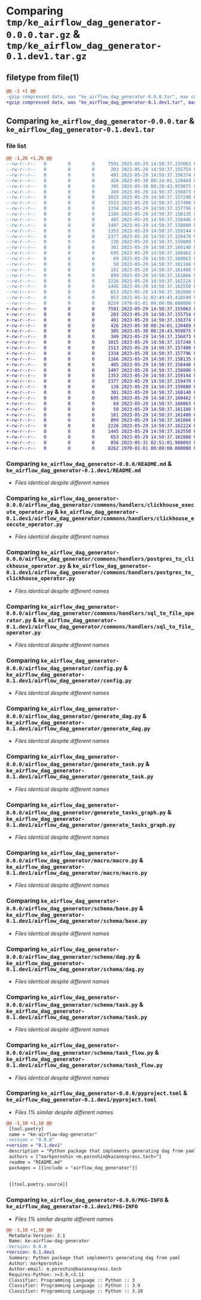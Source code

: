 # Comparing `tmp/ke_airflow_dag_generator-0.0.0.tar.gz` & `tmp/ke_airflow_dag_generator-0.1.dev1.tar.gz`

## filetype from file(1)

```diff
@@ -1 +1 @@
-gzip compressed data, was "ke_airflow_dag_generator-0.0.0.tar", max compression
+gzip compressed data, was "ke_airflow_dag_generator-0.1.dev1.tar", max compression
```

## Comparing `ke_airflow_dag_generator-0.0.0.tar` & `ke_airflow_dag_generator-0.1.dev1.tar`

### file list

```diff
@@ -1,26 +1,26 @@
--rw-r--r--   0        0        0     7591 2023-05-29 14:50:37.155063 ke_airflow_dag_generator-0.0.0/README.md
--rw-r--r--   0        0        0      203 2023-05-29 14:50:37.155754 ke_airflow_dag_generator-0.0.0/airflow_dag_generator/__init__.py
--rw-r--r--   0        0        0      491 2023-05-29 14:50:37.156374 ke_airflow_dag_generator-0.0.0/airflow_dag_generator/commons/__init__.py
--rw-r--r--   0        0        0      426 2023-05-30 08:24:01.120469 ke_airflow_dag_generator-0.0.0/airflow_dag_generator/commons/generate_dag.py
--rw-r--r--   0        0        0      305 2023-05-30 08:28:43.959875 ke_airflow_dag_generator-0.0.0/airflow_dag_generator/commons/generate_task.py
--rw-r--r--   0        0        0      349 2023-05-29 14:50:37.156873 ke_airflow_dag_generator-0.0.0/airflow_dag_generator/commons/handlers/__init__.py
--rw-r--r--   0        0        0     1015 2023-05-29 14:50:37.157248 ke_airflow_dag_generator-0.0.0/airflow_dag_generator/commons/handlers/clickhouse_execute_operator.py
--rw-r--r--   0        0        0     1513 2023-05-29 14:50:37.157480 ke_airflow_dag_generator-0.0.0/airflow_dag_generator/commons/handlers/postgres_to_clickhouse_operator.py
--rw-r--r--   0        0        0     1334 2023-05-29 14:50:37.157796 ke_airflow_dag_generator-0.0.0/airflow_dag_generator/commons/handlers/sql_to_file_operator.py
--rw-r--r--   0        0        0     1166 2023-05-29 14:50:37.158135 ke_airflow_dag_generator-0.0.0/airflow_dag_generator/config.py
--rw-r--r--   0        0        0      485 2023-05-29 14:50:37.158446 ke_airflow_dag_generator-0.0.0/airflow_dag_generator/exceptions.py
--rw-r--r--   0        0        0     1497 2023-05-29 14:50:37.158800 ke_airflow_dag_generator-0.0.0/airflow_dag_generator/generate_dag.py
--rw-r--r--   0        0        0     1353 2023-05-29 14:50:37.159144 ke_airflow_dag_generator-0.0.0/airflow_dag_generator/generate_task.py
--rw-r--r--   0        0        0     2377 2023-05-29 14:50:37.159470 ke_airflow_dag_generator-0.0.0/airflow_dag_generator/generate_tasks_graph.py
--rw-r--r--   0        0        0      138 2023-05-29 14:50:37.159800 ke_airflow_dag_generator-0.0.0/airflow_dag_generator/macro/__init__.py
--rw-r--r--   0        0        0      381 2023-05-29 14:50:37.160140 ke_airflow_dag_generator-0.0.0/airflow_dag_generator/macro/hooks.py
--rw-r--r--   0        0        0      695 2023-05-29 14:50:37.160462 ke_airflow_dag_generator-0.0.0/airflow_dag_generator/macro/macro.py
--rw-r--r--   0        0        0       69 2023-05-29 14:50:37.160863 ke_airflow_dag_generator-0.0.0/airflow_dag_generator/res/doc_md.template.md
--rw-r--r--   0        0        0       50 2023-05-29 14:50:37.161166 ke_airflow_dag_generator-0.0.0/airflow_dag_generator/res/task_md.template.md
--rw-r--r--   0        0        0      181 2023-05-29 14:50:37.161488 ke_airflow_dag_generator-0.0.0/airflow_dag_generator/schema/__init__.py
--rw-r--r--   0        0        0      899 2023-05-29 14:50:37.161866 ke_airflow_dag_generator-0.0.0/airflow_dag_generator/schema/base.py
--rw-r--r--   0        0        0     2226 2023-05-29 14:50:37.162224 ke_airflow_dag_generator-0.0.0/airflow_dag_generator/schema/dag.py
--rw-r--r--   0        0        0     1445 2023-05-29 14:50:37.162550 ke_airflow_dag_generator-0.0.0/airflow_dag_generator/schema/task.py
--rw-r--r--   0        0        0      653 2023-05-29 14:50:37.162888 ke_airflow_dag_generator-0.0.0/airflow_dag_generator/schema/task_flow.py
--rw-r--r--   0        0        0      853 2023-05-31 02:49:43.418599 ke_airflow_dag_generator-0.0.0/pyproject.toml
--rw-r--r--   0        0        0     8259 1970-01-01 00:00:00.000000 ke_airflow_dag_generator-0.0.0/PKG-INFO
+-rw-r--r--   0        0        0     7591 2023-05-29 14:50:37.155063 ke_airflow_dag_generator-0.1.dev1/README.md
+-rw-r--r--   0        0        0      203 2023-05-29 14:50:37.155754 ke_airflow_dag_generator-0.1.dev1/airflow_dag_generator/__init__.py
+-rw-r--r--   0        0        0      491 2023-05-29 14:50:37.156374 ke_airflow_dag_generator-0.1.dev1/airflow_dag_generator/commons/__init__.py
+-rw-r--r--   0        0        0      426 2023-05-30 08:24:01.120469 ke_airflow_dag_generator-0.1.dev1/airflow_dag_generator/commons/generate_dag.py
+-rw-r--r--   0        0        0      305 2023-05-30 08:28:43.959875 ke_airflow_dag_generator-0.1.dev1/airflow_dag_generator/commons/generate_task.py
+-rw-r--r--   0        0        0      349 2023-05-29 14:50:37.156873 ke_airflow_dag_generator-0.1.dev1/airflow_dag_generator/commons/handlers/__init__.py
+-rw-r--r--   0        0        0     1015 2023-05-29 14:50:37.157248 ke_airflow_dag_generator-0.1.dev1/airflow_dag_generator/commons/handlers/clickhouse_execute_operator.py
+-rw-r--r--   0        0        0     1513 2023-05-29 14:50:37.157480 ke_airflow_dag_generator-0.1.dev1/airflow_dag_generator/commons/handlers/postgres_to_clickhouse_operator.py
+-rw-r--r--   0        0        0     1334 2023-05-29 14:50:37.157796 ke_airflow_dag_generator-0.1.dev1/airflow_dag_generator/commons/handlers/sql_to_file_operator.py
+-rw-r--r--   0        0        0     1166 2023-05-29 14:50:37.158135 ke_airflow_dag_generator-0.1.dev1/airflow_dag_generator/config.py
+-rw-r--r--   0        0        0      485 2023-05-29 14:50:37.158446 ke_airflow_dag_generator-0.1.dev1/airflow_dag_generator/exceptions.py
+-rw-r--r--   0        0        0     1497 2023-05-29 14:50:37.158800 ke_airflow_dag_generator-0.1.dev1/airflow_dag_generator/generate_dag.py
+-rw-r--r--   0        0        0     1353 2023-05-29 14:50:37.159144 ke_airflow_dag_generator-0.1.dev1/airflow_dag_generator/generate_task.py
+-rw-r--r--   0        0        0     2377 2023-05-29 14:50:37.159470 ke_airflow_dag_generator-0.1.dev1/airflow_dag_generator/generate_tasks_graph.py
+-rw-r--r--   0        0        0      138 2023-05-29 14:50:37.159800 ke_airflow_dag_generator-0.1.dev1/airflow_dag_generator/macro/__init__.py
+-rw-r--r--   0        0        0      381 2023-05-29 14:50:37.160140 ke_airflow_dag_generator-0.1.dev1/airflow_dag_generator/macro/hooks.py
+-rw-r--r--   0        0        0      695 2023-05-29 14:50:37.160462 ke_airflow_dag_generator-0.1.dev1/airflow_dag_generator/macro/macro.py
+-rw-r--r--   0        0        0       69 2023-05-29 14:50:37.160863 ke_airflow_dag_generator-0.1.dev1/airflow_dag_generator/res/doc_md.template.md
+-rw-r--r--   0        0        0       50 2023-05-29 14:50:37.161166 ke_airflow_dag_generator-0.1.dev1/airflow_dag_generator/res/task_md.template.md
+-rw-r--r--   0        0        0      181 2023-05-29 14:50:37.161488 ke_airflow_dag_generator-0.1.dev1/airflow_dag_generator/schema/__init__.py
+-rw-r--r--   0        0        0      899 2023-05-29 14:50:37.161866 ke_airflow_dag_generator-0.1.dev1/airflow_dag_generator/schema/base.py
+-rw-r--r--   0        0        0     2226 2023-05-29 14:50:37.162224 ke_airflow_dag_generator-0.1.dev1/airflow_dag_generator/schema/dag.py
+-rw-r--r--   0        0        0     1445 2023-05-29 14:50:37.162550 ke_airflow_dag_generator-0.1.dev1/airflow_dag_generator/schema/task.py
+-rw-r--r--   0        0        0      653 2023-05-29 14:50:37.162888 ke_airflow_dag_generator-0.1.dev1/airflow_dag_generator/schema/task_flow.py
+-rw-r--r--   0        0        0      856 2023-05-31 02:51:01.968093 ke_airflow_dag_generator-0.1.dev1/pyproject.toml
+-rw-r--r--   0        0        0     8262 1970-01-01 00:00:00.000000 ke_airflow_dag_generator-0.1.dev1/PKG-INFO
```

### Comparing `ke_airflow_dag_generator-0.0.0/README.md` & `ke_airflow_dag_generator-0.1.dev1/README.md`

 * *Files identical despite different names*

### Comparing `ke_airflow_dag_generator-0.0.0/airflow_dag_generator/commons/handlers/clickhouse_execute_operator.py` & `ke_airflow_dag_generator-0.1.dev1/airflow_dag_generator/commons/handlers/clickhouse_execute_operator.py`

 * *Files identical despite different names*

### Comparing `ke_airflow_dag_generator-0.0.0/airflow_dag_generator/commons/handlers/postgres_to_clickhouse_operator.py` & `ke_airflow_dag_generator-0.1.dev1/airflow_dag_generator/commons/handlers/postgres_to_clickhouse_operator.py`

 * *Files identical despite different names*

### Comparing `ke_airflow_dag_generator-0.0.0/airflow_dag_generator/commons/handlers/sql_to_file_operator.py` & `ke_airflow_dag_generator-0.1.dev1/airflow_dag_generator/commons/handlers/sql_to_file_operator.py`

 * *Files identical despite different names*

### Comparing `ke_airflow_dag_generator-0.0.0/airflow_dag_generator/config.py` & `ke_airflow_dag_generator-0.1.dev1/airflow_dag_generator/config.py`

 * *Files identical despite different names*

### Comparing `ke_airflow_dag_generator-0.0.0/airflow_dag_generator/generate_dag.py` & `ke_airflow_dag_generator-0.1.dev1/airflow_dag_generator/generate_dag.py`

 * *Files identical despite different names*

### Comparing `ke_airflow_dag_generator-0.0.0/airflow_dag_generator/generate_task.py` & `ke_airflow_dag_generator-0.1.dev1/airflow_dag_generator/generate_task.py`

 * *Files identical despite different names*

### Comparing `ke_airflow_dag_generator-0.0.0/airflow_dag_generator/generate_tasks_graph.py` & `ke_airflow_dag_generator-0.1.dev1/airflow_dag_generator/generate_tasks_graph.py`

 * *Files identical despite different names*

### Comparing `ke_airflow_dag_generator-0.0.0/airflow_dag_generator/macro/macro.py` & `ke_airflow_dag_generator-0.1.dev1/airflow_dag_generator/macro/macro.py`

 * *Files identical despite different names*

### Comparing `ke_airflow_dag_generator-0.0.0/airflow_dag_generator/schema/base.py` & `ke_airflow_dag_generator-0.1.dev1/airflow_dag_generator/schema/base.py`

 * *Files identical despite different names*

### Comparing `ke_airflow_dag_generator-0.0.0/airflow_dag_generator/schema/dag.py` & `ke_airflow_dag_generator-0.1.dev1/airflow_dag_generator/schema/dag.py`

 * *Files identical despite different names*

### Comparing `ke_airflow_dag_generator-0.0.0/airflow_dag_generator/schema/task.py` & `ke_airflow_dag_generator-0.1.dev1/airflow_dag_generator/schema/task.py`

 * *Files identical despite different names*

### Comparing `ke_airflow_dag_generator-0.0.0/airflow_dag_generator/schema/task_flow.py` & `ke_airflow_dag_generator-0.1.dev1/airflow_dag_generator/schema/task_flow.py`

 * *Files identical despite different names*

### Comparing `ke_airflow_dag_generator-0.0.0/pyproject.toml` & `ke_airflow_dag_generator-0.1.dev1/pyproject.toml`

 * *Files 1% similar despite different names*

```diff
@@ -1,10 +1,10 @@
 [tool.poetry]
 name = "ke-airflow-dag-generator"
-version = "0.0.0"
+version = "0.1.dev1"
 description = "Python package that implements generating dag from yaml"
 authors = ["markporoshin <m.poroshin@kazanexpress.tech>"]
 readme = "README.md"
 packages = [{include = "airflow_dag_generator"}]
 
 
 [[tool.poetry.source]]
```

### Comparing `ke_airflow_dag_generator-0.0.0/PKG-INFO` & `ke_airflow_dag_generator-0.1.dev1/PKG-INFO`

 * *Files 1% similar despite different names*

```diff
@@ -1,10 +1,10 @@
 Metadata-Version: 2.1
 Name: ke-airflow-dag-generator
-Version: 0.0.0
+Version: 0.1.dev1
 Summary: Python package that implements generating dag from yaml
 Author: markporoshin
 Author-email: m.poroshin@kazanexpress.tech
 Requires-Python: >=3.9,<3.11
 Classifier: Programming Language :: Python :: 3
 Classifier: Programming Language :: Python :: 3.9
 Classifier: Programming Language :: Python :: 3.10
```

